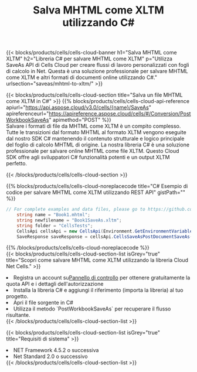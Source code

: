 ﻿---
title:  Salva MHTML come XLTM utilizzando C#
description:  Utilizzando Aspose.Cells Cloud SDK per C# per salvare il file in formato MHTML come file in formato XLTM.
kwords: Excel, Save MHTML as XLTM, REST, C#
howto: How to save MHTML as XLTM using Aspose.Cells Cloud C# library.
---
{{< blocks/products/cells/cells-cloud-banner h1="Salva MHTML come XLTM" h2="Libreria C# per salvare MHTML come XLTM" p="Utilizza SaveAs API di Cells Cloud per creare flussi di lavoro personalizzati con fogli di calcolo in Net. Questa è una soluzione professionale per salvare MHTML come XLTM e altri formati di documenti online utilizzando C#." urlsection="saveas/mhtml-to-xltm/" >}}

{{< blocks/products/cells/cells-cloud-section title="Salva un file MHTML come XLTM in C#" >}}
{{% blocks/products/cells/cells-cloud-api-reference apiurl="https://api.aspose.cloud/v3.0/cells/{name}/SaveAs" apireferenceurl="https://apireference.aspose.cloud/cells/#/Conversion/PostWorkbookSaveAs" apimethod="POST" %}}
<br/>
Salvare i formati di file da MHTML come XLTM è un compito complesso. Tutte le transizioni dal formato MHTML al formato XLTM vengono eseguite dal nostro SDK C# mantenendo il contenuto strutturale e logico principale del foglio di calcolo MHTML di origine. La nostra libreria C# è una soluzione professionale per salvare online MHTML come file XLTM. Questo Cloud SDK offre agli sviluppatori C# funzionalità potenti e un output XLTM perfetto.

{{< /blocks/products/cells/cells-cloud-section >}}

{{% blocks/products/cells/cells-cloud-noreplacecode title="C# Esempio di codice per salvare MHTML come XLTM utilizzando REST API" gistPath="" %}}
  
```cs
// For complete examples and data files, please go to https://github.com/aspose-cells-cloud/aspose-cells-cloud-dotnet/
    string name = "Book1.mhtml";
    string newfilename = "Book1SaveAs.xltm";
    string folder = "CellsTests";
    CellsApi cellsApi = new CellsApi(Environment.GetEnvironmentVariable("ProductClientId"), Environment.GetEnvironmentVariable("ProductClientSecret"));
    SaveResponse saveResponse = cellsApi.CellsSaveAsPostDocumentSaveAs(name, null, newfilename, null,null,folder);
```
  
{{% /blocks/products/cells/cells-cloud-noreplacecode %}}
<br/>
{{< blocks/products/cells/cells-cloud-section-list isGrey="true" title="Scopri come salvare MHTML come XLTM utilizzando la libreria Cloud Net Cells." >}}
<li> Registra un account su<a href="https://dashboard.aspose.cloud/">Pannello di controllo</a> per ottenere gratuitamente la quota API e i dettagli dell'autorizzazione</li>
<li>Installa la libreria C# e aggiungi il riferimento (importa la libreria) al tuo progetto.</li>
<li>Apri il file sorgente in C#</li>
<li>Utilizza il metodo `PostWorkbookSaveAs` per recuperare il flusso risultante.</li>
{{< /blocks/products/cells/cells-cloud-section-list >}}

{{< blocks/products/cells/cells-cloud-section-list isGrey="true" title="Requisiti di sistema" >}}
<li>NET Framework 4.5.2 o successiva</li>
<li>Net Standard 2.0 o successivo</li>
{{< /blocks/products/cells/cells-cloud-section-list >}}
